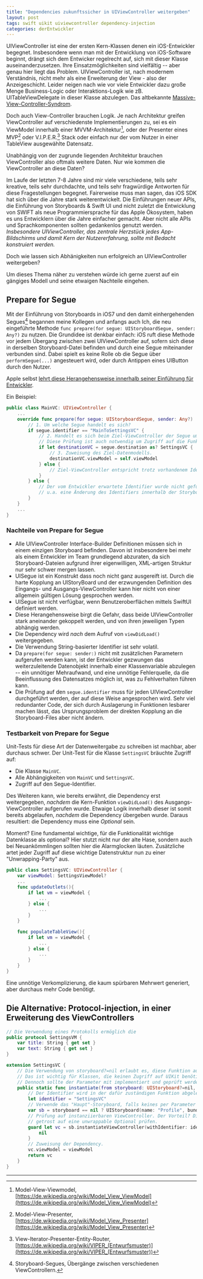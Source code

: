 ```yaml
---
title: "Dependencies zukunftssicher in UIViewController weitergeben"
layout: post
tags: swift uikit uiviewcontroller dependency-injection
categories: derEntwickler
---
```


UIViewController ist eine der ersten Kern-Klassen denen ein iOS-Entwickler begegnet. Insbesondere wenn man mit der Entwicklung von iOS-Software beginnt, drängt sich dem Entwicker
regelrecht auf, sich mit dieser Klasse auseinanderzusetzen. Ihre Einsatzmöglichkeiten sind vielfältig -- aber genau hier liegt das Problem. UIViewController ist, nach modernem Verständnis, nicht mehr als eine Erweiterung der View - also der Anzeigeschicht. Leider neigen nach wie vor viele Entwickler dazu große Menge Business-Logic oder Interaktions-Logik wie zB. UITableViewDelegate in dieser Klasse abzulegen. Das altbekannte [Massive-View-Controller-Syndrom](https://www.hackingwithswift.com/articles/159/how-to-refactor-massive-view-controllers).

Doch auch View-Controller brauchen Logik. Je nach Architektur greifen ViewController auf verschiedenste Implementierungen zu, sei es ein ViewModel innerhalb einer MVVM-Architektur[^1], oder der Presenter eines MVP[^2] oder V.I.P.E.R.[^3] Stack oder einfach nur der vom Nutzer in einer TableView ausgewählte Datensatz.

Unabhängig von der zugrunde liegenden Architektur brauchen ViewController also oftmals weitere Daten. Nur wie kommen die ViewController an diese Daten? 

Im Laufe der letzten 7-8 Jahre sind mir viele verschiedene, teils sehr kreative, teils sehr durchdachte, und teils sehr fragwürdige Antworten für diese Fragestellungen begegnet. Fairerweise muss man sagen, das iOS SDK hat sich über die Jahre stark weiterentwickelt. Die Einführungen neuer APIs, die Einführung von Storyboards & Swift UI und nicht zuletzt die Entwicklung von SWIFT als neue Programmiersprache für das Apple Ökosystem, haben es uns Entwicklern über die Jahre einfacher gemacht. Aber nicht alle APIs und Sprachkomponenten sollten gedankenlos genutzt werden. *Insbesondere UIViewController, das zentrale Herzstück jedes App-Bildschirms und damit Kern der Nutzererfahrung, sollte mit Bedacht konstruiert werden.*  

Doch wie lassen sich Abhänigkeiten nun erfolgreich an UIViewController weitergeben? 

Um dieses Thema näher zu verstehen würde ich gerne zuerst auf  ein gängiges Modell und seine etwaigen Nachteile eingehen.

## Prepare for Segue

Mit der Einführung von Storyboards in iOS7 und den damit einhergehenden Segues[^4] begannen meine Kollegen und anfangs auch Ich, die neu eingeführte Methode `func prepare(for segue: UIStoryboardSegue, sender: Any?)` zu nutzen. Die Grundidee ist denkbar einfach: iOS ruft diese Methode vor jedem Übergang zwischen zwei UIViewController auf, sofern sich diese in derselben Storyboard-Datei befinden und durch eine Segue miteinander verbunden sind. Dabei spielt es keine Rolle ob die Segue über `performSegue(...)` angesteuert wird, oder durch Antippen eines UIButton durch den Nutzer. 

Apple selbst [lehrt diese Herangehensweise innerhalb seiner Einführung für Entwickler](https://developer.apple.com/library/archive/featuredarticles/ViewControllerPGforiPhoneOS/UsingSegues.html).

Ein Beispiel:


```swift
public class MainVC: UIViewController {
    ...
    override func prepare(for segue: UIStoryboardSegue, sender: Any?)  {
        // 1. Um welche Segue handelt es sich?
        if segue.identifier == "MainToSettingsVC" {
            // 2. Handelt es sich beim Ziel-ViewController der Segue um den erwarteten?
            // Diese Prüfung ist auch notwendig um Zugriff auf die Funktionen und Properties der Ziel-Klasse zu erhalten.
            if let destinationVC = segue.destination as? SettingsVC {
                // 3. Zuweisung des Ziel-Datenmodells.
                destinationVC.viewModel = self.viewModel
            } else {
                // Ziel-ViewController entspricht trotz vorhandenem Identifier nicht dem erwarteten Typs. Ein fatalError().
            }
        } else {
            // Der vom Entwickler erwartete Identifier wurde nicht gefunden. Das kann mehrere Ursache haben,
            // u.a. eine Änderung des Identifiers innerhalb der Storyboard-Datei.
        }
    }
    ...
}
```

### Nachteile von Prepare for Segue

- Alle UIViewController Interface-Builder Definitionen müssen sich in einem einzigen Storyboard befinden. Davon ist insbesondere bei mehr als einem Entwickler im Team grundlegend abzuraten, da sich Storyboard-Dateien aufgrund ihrer eigenwilligen, XML-artigen Struktur nur sehr schwer mergen lassen.
- UISegue ist ein Konstrukt dass noch nicht ganz ausgereift ist. Durch die harte Kopplung an UIStoryBoard und der erzwungenden Definition des Eingangs- und Ausgangs-ViewController kann hier nicht von einer allgemein gültigen Lösung gesprochen werden.
- UISegue ist nicht verfügbar, wenn Benutzeroberflächen mittels SwiftUI definiert werden.
- Diese Herangehensweise birgt die Gefahr, dass beide UIViewController stark aneinander gekoppelt werden, und von ihren jeweiligen Typen abhängig werden.
- Die Dependency wird *nach* dem Aufruf von `viewDidLoad()` weitergegeben.
- Die Verwendung String-basierter Identifier ist sehr volatil.
- Da `prepare(for segue: sender:)` nicht mit zusätzlichen Parametern aufgerufen werden kann, ist der Entwickler gezwungen das weiterzuleitende Datenobjekt innerhalb einer Klassenvariable abzulegen -- ein unnötiger Mehraufwand, und eine unnötige Fehlerquelle, da die Beeinflussung des Datensatzes möglich ist, was zu Fehlverhalten führen kann.
- Die Prüfung auf den `segue.identifier` muss für jeden UIViewController durchgeführt werden, der auf diese Weise angesprochen wird. Sehr viel redundanter Code, der sich durch Auslagerung in Funktionen lesbarer machen lässt, das Ursprungsproblem der direkten Kopplung an die Storyboard-Files aber nicht ändern.

### Testbarkeit von Prepare for Segue

Unit-Tests für diese Art der Datenweitergabe zu schreiben ist machbar, aber durchaus schwer. Der Unit-Test für die Klasse `SettingsVC` bräuchte Zugriff auf:

- Die Klasse `MainVC`.
- Alle Abhängigkeiten von `MainVC` und `SettingsVC`.
- Zugriff auf den Segue-Identifier.

Des Weiteren kann, wie bereits erwähnt, die Dependency erst weitergegeben, *nachdem* die Kern-Funktion `viewDidLoad()` des Ausgangs-ViewController aufgerufen wurde. Etwaige Logik innerhalb dieser ist somit bereits abgelaufen, *nachdem* die Dependency übergeben wurde. Daraus resultiert: die Dependency muss eine *Optional* sein. 

Moment? Eine fundamental wichtige, für die Funktionalität wichtige Datenklasse als optional? Hier stutzt nicht nur der alte Hase, sondern auch bei Neuankömmlingen sollten hier die Alarmglocken läuten. Zusätzliche artet jeder Zugriff auf diese wichtige Datenstruktur nun zu einer "Unwrapping-Party" aus. 

```swift
public class SettingsVC: UIViewController {
    var viewModel: SettingsViewModel?
    ...
    func updateOutlets(){
        if let vm = viewModel {
            ...
        } else {
            ...
        }
    }

    func populateTableView(){
        if let vm = viewModel {
            ...
        } else {
            ...
        }
    }
}
```
Eine unnötige Verkomplizierung, die kaum spürbaren Mehrwert generiert, aber durchaus mehr Code benötigt.


## Die Alternative: Protocol-injection, in einer Erweiterung des ViewControllers

```swift
// Die Verwendung eines Protokolls ermöglich die 
public protocol SettingsVM {
    var title: String { get set }
    var text: String { get set }
}

extension SettingsVC {
    // Die Verwendung von storyboard?=nil erlaubt es, diese Funktion auch ohne die Übergabe von UIStoryboard aufzurufen.
    // Das ist wichtig für Klassen, die keinen Zugriff auf UIKit benötigen. Bspw. Unit-Tests, Router.
    // Dennoch sollte der Parameter mit implementiert und geprüft werden, da sich die Eindeutigkeit der Funktion damit erhöht.
    public static func instantiate(from storyboard: UIStoryboard?=nil, with viewModel: SettingsVM) -> SettingsVC? {
        // Der Identifier wird in der dafür zuständigen Funktion abgelegt.
        let identifier = "SettingsVC"
        // Verwende das "Haupt"-Storyboard, falls keines per Parameter übergeben wurde.
        var sb = storyboard == nil ? UIStoryboard(name: "Profile", bundle: Bundle.main) : storyboard
        // Prüfung auf instanziierbaren ViewController. Der Vorteil? Die App crasht nicht bei dieser Funktion, wird können also
        // getrost auf eine unwrappable Optional prüfen.
        guard let vc = sb.instantiateViewController(withIdentifier: identifier) as? SettingsVC else {
            nil
        }
        // Zuweisung der Dependency.
        vc.viewModel = viewModel
        return vc
    }
}
```

---

[^1]: Model-View-Viewmodel, [https://de.wikipedia.org/wiki/Model_View_ViewModel](https://de.wikipedia.org/wiki/Model_View_ViewModel)
[^2]: Model-View-Presenter, [https://de.wikipedia.org/wiki/Model_View_Presenter](https://de.wikipedia.org/wiki/Model_View_Presenter)
[^3]: View-Iterator-Presenter-Entity-Router, [https://de.wikipedia.org/wiki/VIPER_(Entwurfsmuster)](https://de.wikipedia.org/wiki/VIPER_(Entwurfsmuster))
[^4]: Storyboard-Segues, Übergänge zwischen verschiedenen ViewControllern.